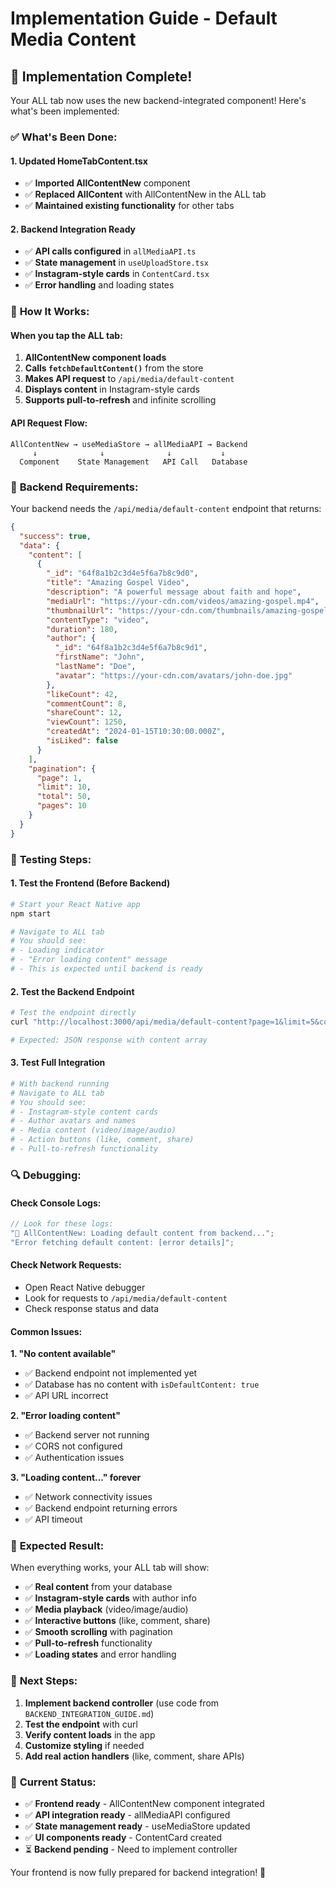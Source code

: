 # Implementation Guide - Default Media Content

## 🎯 **Implementation Complete!**

Your ALL tab now uses the new backend-integrated component! Here's what's been implemented:

### ✅ **What's Been Done:**

#### 1. **Updated HomeTabContent.tsx**

- ✅ **Imported AllContentNew** component
- ✅ **Replaced AllContent** with AllContentNew in the ALL tab
- ✅ **Maintained existing functionality** for other tabs

#### 2. **Backend Integration Ready**

- ✅ **API calls configured** in `allMediaAPI.ts`
- ✅ **State management** in `useUploadStore.tsx`
- ✅ **Instagram-style cards** in `ContentCard.tsx`
- ✅ **Error handling** and loading states

### 🚀 **How It Works:**

#### **When you tap the ALL tab:**

1. **AllContentNew component loads**
2. **Calls `fetchDefaultContent()`** from the store
3. **Makes API request** to `/api/media/default-content`
4. **Displays content** in Instagram-style cards
5. **Supports pull-to-refresh** and infinite scrolling

#### **API Request Flow:**

```
AllContentNew → useMediaStore → allMediaAPI → Backend
     ↓              ↓              ↓           ↓
  Component    State Management   API Call   Database
```

### 🔧 **Backend Requirements:**

Your backend needs the `/api/media/default-content` endpoint that returns:

```json
{
  "success": true,
  "data": {
    "content": [
      {
        "_id": "64f8a1b2c3d4e5f6a7b8c9d0",
        "title": "Amazing Gospel Video",
        "description": "A powerful message about faith and hope",
        "mediaUrl": "https://your-cdn.com/videos/amazing-gospel.mp4",
        "thumbnailUrl": "https://your-cdn.com/thumbnails/amazing-gospel.jpg",
        "contentType": "video",
        "duration": 180,
        "author": {
          "_id": "64f8a1b2c3d4e5f6a7b8c9d1",
          "firstName": "John",
          "lastName": "Doe",
          "avatar": "https://your-cdn.com/avatars/john-doe.jpg"
        },
        "likeCount": 42,
        "commentCount": 8,
        "shareCount": 12,
        "viewCount": 1250,
        "createdAt": "2024-01-15T10:30:00.000Z",
        "isLiked": false
      }
    ],
    "pagination": {
      "page": 1,
      "limit": 10,
      "total": 50,
      "pages": 10
    }
  }
}
```

### 🧪 **Testing Steps:**

#### **1. Test the Frontend (Before Backend)**

```bash
# Start your React Native app
npm start

# Navigate to ALL tab
# You should see:
# - Loading indicator
# - "Error loading content" message
# - This is expected until backend is ready
```

#### **2. Test the Backend Endpoint**

```bash
# Test the endpoint directly
curl "http://localhost:3000/api/media/default-content?page=1&limit=5&contentType=all"

# Expected: JSON response with content array
```

#### **3. Test Full Integration**

```bash
# With backend running
# Navigate to ALL tab
# You should see:
# - Instagram-style content cards
# - Author avatars and names
# - Media content (video/image/audio)
# - Action buttons (like, comment, share)
# - Pull-to-refresh functionality
```

### 🔍 **Debugging:**

#### **Check Console Logs:**

```javascript
// Look for these logs:
"🚀 AllContentNew: Loading default content from backend...";
"Error fetching default content: [error details]";
```

#### **Check Network Requests:**

- Open React Native debugger
- Look for requests to `/api/media/default-content`
- Check response status and data

#### **Common Issues:**

**1. "No content available"**

- ✅ Backend endpoint not implemented yet
- ✅ Database has no content with `isDefaultContent: true`
- ✅ API URL incorrect

**2. "Error loading content"**

- ✅ Backend server not running
- ✅ CORS not configured
- ✅ Authentication issues

**3. "Loading content..." forever**

- ✅ Network connectivity issues
- ✅ Backend endpoint returning errors
- ✅ API timeout

### 🎉 **Expected Result:**

When everything works, your ALL tab will show:

- ✅ **Real content** from your database
- ✅ **Instagram-style cards** with author info
- ✅ **Media playback** (video/image/audio)
- ✅ **Interactive buttons** (like, comment, share)
- ✅ **Smooth scrolling** with pagination
- ✅ **Pull-to-refresh** functionality
- ✅ **Loading states** and error handling

### 🚀 **Next Steps:**

1. **Implement backend controller** (use code from `BACKEND_INTEGRATION_GUIDE.md`)
2. **Test the endpoint** with curl
3. **Verify content loads** in the app
4. **Customize styling** if needed
5. **Add real action handlers** (like, comment, share APIs)

### 📱 **Current Status:**

- ✅ **Frontend ready** - AllContentNew component integrated
- ✅ **API integration ready** - allMediaAPI configured
- ✅ **State management ready** - useMediaStore updated
- ✅ **UI components ready** - ContentCard created
- ⏳ **Backend pending** - Need to implement controller

Your frontend is now fully prepared for backend integration! 🎉
